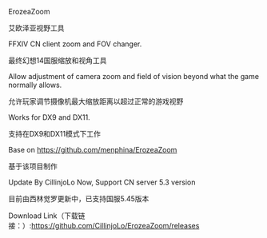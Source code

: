 ErozeaZoom

艾欧泽亚视野工具

FFXIV CN client zoom and FOV changer.

最终幻想14国服缩放和视角工具


Allow adjustment of camera zoom and field of vision beyond what the game normally allows.

允许玩家调节摄像机最大缩放距离以超过正常的游戏视野


Works for DX9 and DX11.

支持在DX9和DX11模式下工作


Base on https://github.com/menphina/ErozeaZoom

基于该项目制作


Update By CillinjoLo Now, Support CN server 5.3 version

目前由西林觉罗更新中，已支持国服5.45版本


Download Link（下载链接：）:https://github.com/CillinjoLo/ErozeaZoom/releases

